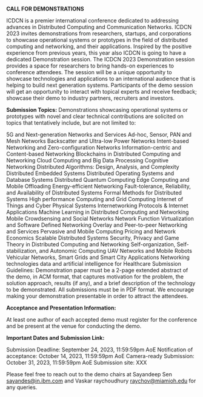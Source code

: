**CALL FOR DEMONSTRATIONS**

ICDCN is a premier international conference dedicated to addressing advances in Distributed Computing and Communication Networks. ICDCN 2023 invites demonstrations from researchers, startups, and corporations to showcase operational systems or prototypes in the field of distributed computing and networking, and their applications. Inspired by the positive experience from previous years, this year also ICDCN is going to have a dedicated Demonstration session. The ICDCN 2023 Demonstration session provides a space for researchers to bring hands-on experiences to conference attendees. The session will be a unique opportunity to showcase technologies and applications to an international audience that is helping to build next generation systems. Participants of the demo session will get an opportunity to interact with topical experts and receive feedback; showcase their demo to industry partners, recruiters and investors.

**Submission Topics:**
Demonstrations showcasing operational systems or prototypes with novel and clear technical contributions are solicited on topics that tentatively include, but are not limited to:

5G and Next-generation Networks and Services
Ad-hoc, Sensor, PAN and Mesh Networks
Backscatter and Ultra-low Power Networks
Intent-based Networking and Zero-configuration Networks
Information-centric and Content-based Networking
Blockchains in Distributed Computing and Networking
Cloud Computing and Big Data Processing
Cognitive Networking
Distributed Algorithms: Design, Analysis, and Complexity
Distributed Embedded Systems
Distributed Operating Systems and Database Systems
Distributed Quantum Computing
Edge Computing and Mobile Offloading
Energy-efficient Networking
Fault-tolerance, Reliability, and Availability of Distributed Systems
Formal Methods for Distributed Systems
High performance Computing and Grid Computing
Internet of Things and Cyber Physical Systems
Internetworking Protocols & Internet Applications
Machine Learning in Distributed Computing and Networking
Mobile Crowdsensing and Social Networks
Network Function Virtualization and Software Defined Networking
Overlay and Peer-to-peer Networking and Services
Pervasive and Mobile Computing
Pricing and Network Economics
Scalable Distributed Systems
Security, Privacy and Game Theory in Distributed Computing and Networking
Self-organization, Self-stabilization, and Autonomic Computing
UAV Networks and Mobile Robots
Vehicular Networks, Smart Grids and Smart City Applications
Networking technologies
data and artificial intelligence for Healthcare
Submission Guidelines:
Demonstration paper must be a 2-page extended abstract of the demo, in ACM format, that captures motivation for the problem, the solution approach, results (if any), and a brief description of the technology to be demonstrated. All submissions must be in PDF format. We encourage making your demonstration presentable in order to attract the attendees.


**Acceptance and Presentation Information:**

At least one author of each accepted demo must register for the conference and be present at the venue for conducting the demo.




**Important Dates and Submission Link:**

Submission Deadline: September 24, 2023, 11:59:59pm AoE
Notification of acceptance: October 14, 2023, 11:59:59pm AoE
Camera-ready Submission: October 31, 2023, 11:59:59pm AoE
Submission site: XXX

Please feel free to reach out to the demo chairs at Sayandeep Sen sayandes@in.ibm.com and Vaskar raychoudhury raychov@miamioh.edu for any queries.
